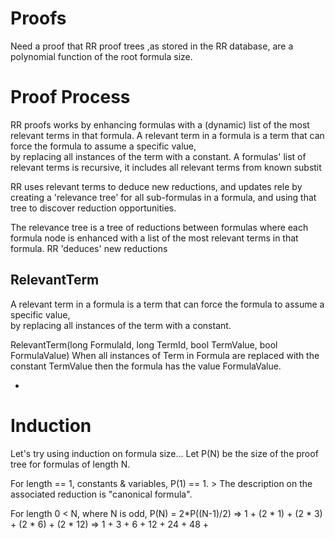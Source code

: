 # Proofs

Need a proof that RR proof trees ,as stored in the RR database, are a polynomial function of the root formula size.  

# Proof Process
RR proofs works by enhancing formulas with a (dynamic) list of the most relevant terms in that formula.
A relevant term in a formula is a term that can force the formula to assume a specific value,  
by replacing all instances of the term with a constant.
A formulas' list of relevant terms is recursive, it includes all relevant terms from known substit

RR uses relevant terms to deduce new reductions, and updates rele
by creating a 'relevance tree' for all sub-formulas in a formula, 
and using that tree to discover reduction opportunities.

The relevance tree is a tree of reductions between formulas where each formula node is enhanced 
with a list of the most relevant terms in that formula. 
RR 'deduces' new reductions 

## RelevantTerm
A relevant term in a formula is a term that can force the formula to assume a specific value,  
by replacing all instances of the term with a constant.

RelevantTerm(long FormulaId, long TermId, bool TermValue, bool FormulaValue)
When all instances of Term in Formula are replaced with the constant TermValue then the formula has the value FormulaValue.  



- 

# Induction

Let's try using induction on formula size...
Let P(N) be the size of the proof tree for formulas of length N.

For length == 1, constants & variables, P(1) == 1.
	> The description on the associated reduction is "canonical formula".

For length 0 < N, where N is odd, P(N) = 2*P((N-1)/2)
 => 1 + (2 * 1) + (2 * 3) + (2 * 6) + (2 * 12)
 => 1 + 3 + 6 + 12 + 24 + 48 + 

